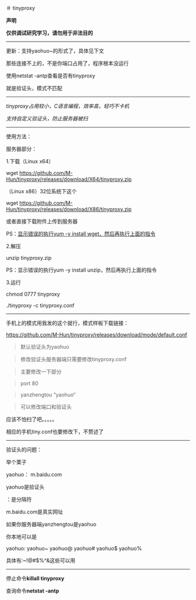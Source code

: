 ＃ tinyproxy

**声明**

**仅供调试研究学习，请勿用于非法目的**

---

更新：支持yaohuo~的形式了，具体见下文

那些连接不上的，不是你端口占用了，程序根本没运行

使用netstat -antp查看是否有tinyproxy

就是验证头，模式不匹配

---

*tinyproxy占用较小，C语言编程，效率高，轻巧不卡机*

*支持自定义验证头，防止服务器被扫*

---

使用方法：

服务器部分：

1.下载（Linux x64）

wget https://github.com/M-Hun/tinyproxy/releases/download/X64/tinyproxy.zip

（Linux x86）32位系统下这个

wget https://github.com/M-Hun/tinyproxy/releases/download/X86/tinyproxy.zip

或者直接下载附件上传到服务器

PS：<u>显示错误的执行yum -y install wget，然后再执行上面的指令</u>

2.解压

unzip tinyproxy.zip

PS：显示错误的执行yum -y install unzip，然后再执行上面的指令

3.运行

chmod 0777 tinyproxy

./tinyproxy -c tinyproxy.conf

---

手机上的模式用我发的这个就行，模式样板下载链接：

https://github.com/M-Hun/tinyproxy/releases/download/mode/default.conf

>默认验证头为yaohuo

>修改验证头服务器端只需要修改tinyproxy.conf

>主要修改一下部分

>port 80

>yanzhengtou “yaohuo“

>可以修改端口和验证头

应该不怕扫了吧。。。。。

相应的手机tiny.conf也要修改下，不赘述了

---

验证头的问题：

举个栗子

yaohuo： m.baidu.com

yaohuo是验证头

：是分隔符

m.baidu.com是真实网址

如果你服务器端yanzhengtou是yaohuo

你本地可以是

yaohuo: yaohuo~ yaohuo@ yaohuo# yaohuo$ yaohuo%

具体有:~!@#$%^&这些可以用

---

停止命令**killall tinyproxy**

查询命令**netstat -antp**
